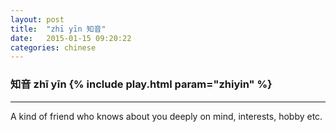 ```yaml
---
layout: post
title:  "zhī yīn 知音"
date:   2015-01-15 09:20:22 
categories: chinese
---
```

### 知音 zhī yīn {% include play.html param="zhiyin" %}

-----------
A kind of friend who knows about you deeply on mind, interests, hobby etc. 
      
